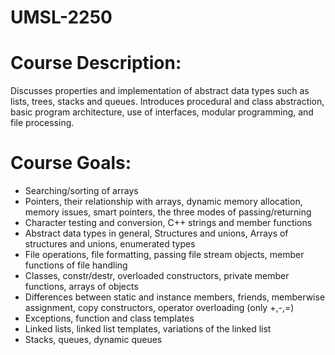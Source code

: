 # UMSL-2250

# Course Description:
Discusses properties and implementation of abstract data types such as lists, trees, stacks and queues.  Introduces procedural and class abstraction, basic program architecture, use of interfaces, modular programming, and file processing.

# Course Goals:
* Searching/sorting of arrays
* Pointers, their relationship with arrays, dynamic memory allocation, memory issues, smart pointers, the three modes of passing/returning
* Character testing and conversion, C++ strings and member functions
* Abstract data types in general, Structures and unions, Arrays of structures and unions,  enumerated types
* File operations, file formatting, passing file stream objects, member functions of file handling
* Classes, constr/destr, overloaded constructors, private member functions, arrays of objects
* Differences between static and instance members, friends, memberwise assignment, copy constructors, operator overloading (only +,-,=)
* Exceptions, function and class templates
* Linked lists, linked list templates, variations of the linked list
* Stacks, queues, dynamic queues
